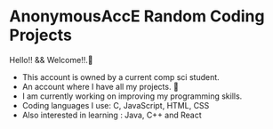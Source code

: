 <!---
AnonymousAccE/AnonymousAccE is a ✨ special ✨ repository because its `README.md` (this file) appears on your GitHub profile.
You can click the Preview link to take a look at your changes.
--->

<h1> AnonymousAccE Random Coding Projects </h1>
<body>Hello!! && Welcome!!.🫠
<break>
  <ul> 
    <li> This account is owned by a current comp sci student. </li>
    <li> An account where I have all my projects. 🫡</li>
    <li> I am currently working on improving my programming skills. </li>
    <li> Coding languages I use: C, JavaScript, HTML, CSS </li>
    <li> Also interested in learning : Java, C++ and React </li>
  </ul>
</body>
